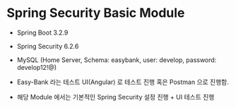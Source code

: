 # Spring Security Basic Module

- Spring Boot 3.2.9
- Spring Security 6.2.6
- MySQL (Home Server, Schema: easybank, user: develop, password: develop12!@)

- Easy-Bank 라는 테스트 UI(Angular) 로 테스트 진행 혹은 Postman 으로 진행함.
- 해당 Module 에서는 기본적인 Spring Security 설정 진행 + UI 테스트 진행